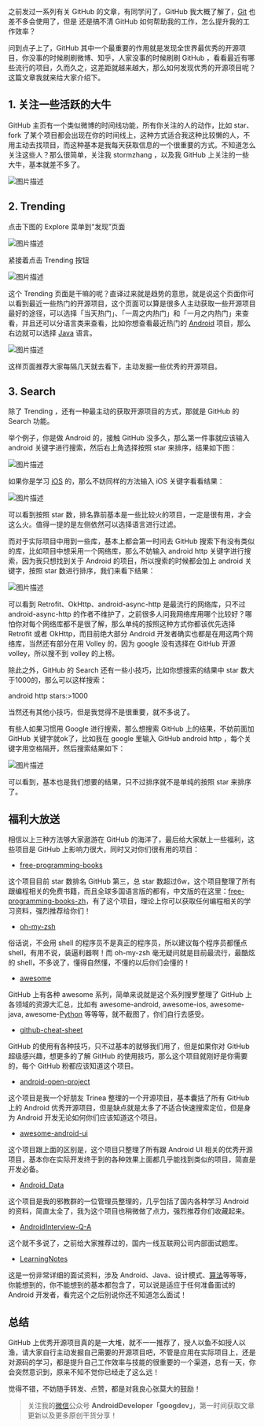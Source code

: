 之前发过一系列有关 GitHub 的文章，有同学问了，GitHub 我大概了解了，[Git](http://lib.csdn.net/base/git) 也差不多会使用了，但是 还是搞不清 GitHub 如何帮助我的工作，怎么提升我的工作效率？

问到点子上了，GitHub 其中一个最重要的作用就是发现全世界最优秀的开源项目，你没事的时候刷刷微博、知乎，人家没事的时候刷刷 GitHub ，看看最近有哪些流行的项目，久而久之，这差距就越来越大，那么如何发现优秀的开源项目呢？这篇文章我就来给大家介绍下。

## 1. 关注一些活跃的大牛

GitHub 主页有一个类似微博的时间线功能，所有你关注的人的动作，比如 star、fork 了某个项目都会出现在你的时间线上，这种方式适合我这种比较懒的人，不用主动去找项目，而这种基本是我每天获取信息的一个很重要的方式。不知道怎么关注这些人？那么很简单，关注我 stormzhang ，以及我 GitHub 上关注的一些大牛，基本就差不多了。

![图片描述](http://stormzhang.com/image/github1.png)

## 2. Trending

点击下图的 Explore 菜单到“发现”页面

![图片描述](http://stormzhang.com/image/github2.png)

紧接着点击 Trending 按钮

![图片描述](http://stormzhang.com/image/github3.png)

这个 Trending 页面是干嘛的呢？直译过来就是趋势的意思，就是说这个页面你可以看到最近一些热门的开源项目，这个页面可以算是很多人主动获取一些开源项目最好的途径，可以选择「当天热门」、「一周之内热门」和「一月之内热门」来查看，并且还可以分语言类来查看，比如你想查看最近热门的 [Android](http://lib.csdn.net/base/android) 项目，那么右边就可以选择 [Java](http://lib.csdn.net/base/javase) 语言。

![图片描述](http://stormzhang.com/image/github4.png)

这样页面推荐大家每隔几天就去看下，主动发掘一些优秀的开源项目。

## 3. Search

除了 Trending ，还有一种最主动的获取开源项目的方式，那就是 GitHub 的 Search 功能。

举个例子，你是做 Android 的，接触 GitHub 没多久，那么第一件事就应该输入 android 关键字进行搜索，然后右上角选择按照 star 来排序，结果如下图：

![图片描述](http://stormzhang.com/image/github_search1.png)

如果你是学习 [iOS](http://lib.csdn.net/base/ios) 的，那么不妨同样的方法输入 iOS 关键字看看结果：

![图片描述](http://stormzhang.com/image/github_search2.png)

可以看到按照 star 数，排名靠前基本是一些比较火的项目，一定是很有用，才会这么火。值得一提的是左侧依然可以选择语言进行过滤。

而对于实际项目中用到一些库，基本上都会第一时间去 GitHub 搜索下有没有类似的库，比如项目中想采用一个网络库，那么不妨输入 android http 关键字进行搜索，因为我只想找到关于 Android 的项目，所以搜索的时候都会加上 android 关键字，按照 star 数进行排序，我们来看下结果：

![图片描述](http://stormzhang.com/image/github_search3.png)

可以看到 Retrofit、OkHttp、android-async-http 是最流行的网络库，只不过 android-async-http 的作者不维护了，之前很多人问我网络库用哪个比较好？哪怕你对每个网络库都不是很了解，那么单纯的按照这种方式你都该优先选择 Retrofit 或者 OkHttp，而目前绝大部分 Android 开发者确实也都是在用这两个网络库，当然还有部分在用 Volley 的，因为 google 没有选择在 GitHub 开源 volley，所以搜不到 volley 的上榜。

除此之外，GitHub 的 Search 还有一些小技巧，比如你想搜索的结果中 star 数大于1000的，那么可以这样搜索：

android http stars:>1000

当然还有其他小技巧，但是我觉得不是很重要，就不多说了。

有些人如果习惯用 Google 进行搜索，那么想搜索 GitHub 上的结果，不妨前面加 GitHub 关键字就ok了，比如我在 google 里输入 GitHub android http ，每个关键字用空格隔开，然后搜索结果如下：

![图片描述](http://stormzhang.com/image/github_search4.png)

可以看到，基本也是我们想要的结果，只不过排序就不是单纯的按照 star 来排序了。

## 福利大放送

相信以上三种方法够大家遨游在 GitHub 的海洋了，最后给大家献上一些福利，这些项目是 GitHub 上影响力很大，同时又对你们很有用的项目：

- [free-programming-books](https://github.com/vhf/free-programming-books)

这个项目目前 star 数排名 GitHub 第三，总 star 数超过6w，这个项目整理了所有跟编程相关的免费书籍，而且全球多国语言版的都有，中文版的在这里：[free-programming-books-zh](https://github.com/vhf/free-programming-books/blob/master/free-programming-books-zh.md)，有了这个项目，理论上你可以获取任何编程相关的学习资料，强烈推荐给你们！

- [oh-my-zsh](https://github.com/robbyrussell/oh-my-zsh)

俗话说，不会用 shell 的程序员不是真正的程序员，所以建议每个程序员都懂点 shell，有用不说，装逼利器啊！而 oh-my-zsh 毫无疑问就是目前最流行，最酷炫的 shell，不多说了，懂得自然懂，不懂的以后你们会懂的！

- [awesome](https://github.com/sindresorhus/awesome)

GitHub 上有各种 awesome 系列，简单来说就是这个系列搜罗整理了 GitHub 上各领域的资源大汇总，比如有 awesome-android, awesome-ios, awesome-java, awesome-[Python](http://lib.csdn.net/base/python) 等等等，就不截图了，你们自行去感受。

- [github-cheat-sheet](https://github.com/tiimgreen/github-cheat-sheet/)

GitHub 的使用有各种技巧，只不过基本的就够我们用了，但是如果你对 GitHub 超级感兴趣，想更多的了解 GitHub 的使用技巧，那么这个项目就刚好是你需要的，每个 GitHub 粉都应该知道这个项目。

- [android-open-project](https://github.com/Trinea/android-open-project)

这个项目是我一个好朋友 Trinea 整理的一个开源项目，基本囊括了所有 GitHub 上的 Android 优秀开源项目，但是缺点就是太多了不适合快速搜索定位，但是身为 Android 开发无论如何你们应该知道这个项目。

- [awesome-android-ui](https://github.com/wasabeef/awesome-android-ui)

这个项目跟上面的区别是，这个项目只整理了所有跟 Android UI 相关的优秀开源项目，基本你在实际开发终于到的各种效果上面都几乎能找到类似的项目，简直是开发必备。

- [Android_Data](https://github.com/Freelander/Android_Data)

这个项目是我的邪教群的一位管理员整理的，几乎包括了国内各种学习 Android 的资料，简直太全了，我为这个项目也稍微做了点力，强烈推荐你们收藏起来。

- [AndroidInterview-Q-A](https://github.com/JackyAndroid/AndroidInterview-Q-A/blob/master/README-CN.md)

这个就不多说了，之前给大家推荐过的，国内一线互联网公司内部面试题库。

- [LearningNotes](https://github.com/GeniusVJR/LearningNotes)

这是一份非常详细的面试资料，涉及 Android、Java、设计模式、[算法](http://lib.csdn.net/base/datastructure)等等等，你能想到的，你不能想到的基本都包含了，可以说是适应于任何准备面试的 Android 开发者，看完这个之后别说你还不知道怎么面试！

## 总结

GitHub 上优秀开源项目真的是一大堆，就不一一推荐了，授人以鱼不如授人以渔，请大家自行主动发掘自己需要的开源项目吧，不管是应用在实际项目上，还是对源码的学习，都是提升自己工作效率与技能的很重要的一个渠道，总有一天，你会突然意识到，原来不知不觉你已经走了这么远！

觉得不错，不妨随手转发、点赞，都是对我良心张莫大的鼓励！

> 关注我的[微信](http://lib.csdn.net/base/wechat)公众号 **AndroidDeveloper「googdev」**，第一时间获取文章更新以及更多原创干货分享！
